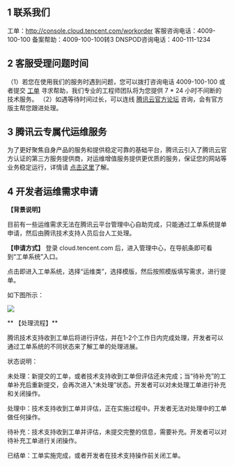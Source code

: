 ## 1 联系我们

工单：http://console.cloud.tencent.com/workorder
客服咨询电话：4009-100-100 
备案帮助：4009-100-100转3 
DNSPOD咨询电话：400-111-1234 

## 2 客服受理问题时间

（1）若您在使用我们的服务时遇到问题，您可以拨打咨询电话 4009-100-100 或者提交 [工单](https://console.cloud.tencent.com/workorder/category) 寻求帮助，我们专业的工程师团队将为您提供 7 * 24 小时不间断的技术服务。
（2）如遇等待时间过长，可以连线 [腾讯云官方论坛](http://bbs.qcloud.com/) 咨询，会有官方版主帮您跟进处理。

## 3 腾讯云专属代运维服务

为了更好聚焦自身产品的服务和提供稳定可靠的基础平台，腾讯云引入了腾讯云官方认证的第三方服务提供商，对运维增值服务提供更优质的服务，保证您的网站等业务稳定运行，详情请 [点击这里](http://bbs.qcloud.com/forum.php?mod=viewthread&tid=4998)了解。

## 4 开发者运维需求申请

**【背景说明】**

目前有一些运维需求无法在腾讯云平台管理中心自助完成，只能通过工单系统提单申请，然后由腾讯技术支持人员后台人工处理。

**【申请方式】**
登录 cloud.tencent.com 后，进入管理中心，在导航条即可看到“工单系统”入口。

点击即进入工单系统，选择“运维类”，选择模版，然后按照模版填写需求，进行提单。

如下图所示：

 ![](//qzonestyle.gtimg.cn/qzone/vas/opensns/res/img/lianxiwomen-01.png)
 
** 【处理流程】**

腾讯技术支持收到工单后将进行评估，并在1-2个工作日内完成处理，开发者可以通过工单系统的不同状态来了解工单的处理进展。 

状态说明：

未处理：新提交的工单，或者技术支持收到工单但评估还未完成；当“待补充”的工单补充后重新提交，会再次进入“未处理”状态。开发者可以对未处理工单进行补充和关闭操作。 

处理中：技术支持收到工单并评估，正在实施过程中。开发者无法对处理中的工单做任何操作。 

待补充：技术支持收到工单并评估，未提交完整的信息，需要补充。开发者可以对待补充工单进行关闭操作。

已结单：工单实施完成，或者开发者在技术支持操作前关闭工单。
